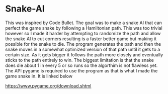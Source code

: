 # Snake-AI
This was inspired by Code Bullet. The goal was to make a snake AI that can perfect the game snake by following a Hamiltonian path. This was too trivial however so I made it harder by attempting to randomize the path and allow the snake AI to cut corners resulting is a faster better game but making it possible for the snake to die. The program generates the path and then the snake moves in a somewhat optimized version of that path until it gets to a certain size. As it gets bigger it follows the path more closely and eventually sticks to the path entirely to win. The biggest limitation is that the snake does die about 1 in every 5 or so runs so the algorthim is not flawless yet. The API pygame is required to use the program as that is what I made the game snake in. It is linked below

https://www.pygame.org/download.shtml
